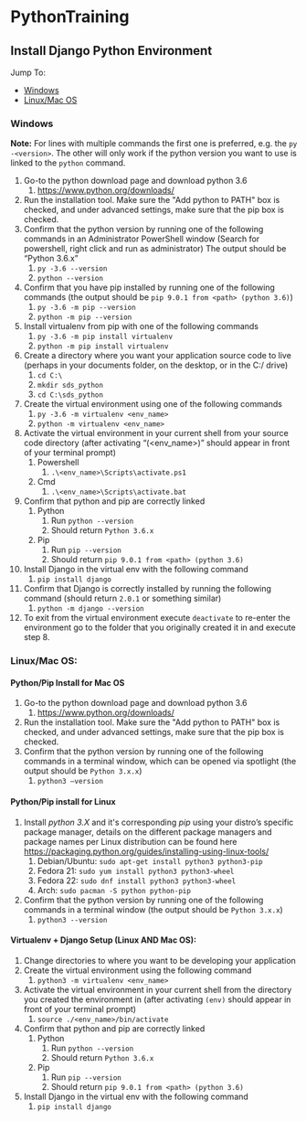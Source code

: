# PythonTraining

## Install Django Python Environment

Jump To:
* [Windows](#windows)  
* [Linux/Mac OS](#linuxmac-os)

### Windows

**Note:** For lines with multiple commands the first one is preferred, e.g. the `py -<version>`.  The other will only work if the python version you want to use is linked to the `python` command.

1. Go-to the python download page and download python 3.6
    1. https://www.python.org/downloads/
2. Run the installation tool. Make sure the "Add python to PATH" box is checked, and under advanced settings, make sure that the pip box is checked.
3. Confirm that the python version by running one of the following commands in an Administrator PowerShell window (Search for powershell, right click and run as administrator) The output should be “Python 3.6.x”
    1. `py -3.6 --version`
    2. `python --version`
4. Confirm that you have pip installed by running one of the following commands (the output should be `pip 9.0.1 from <path> (python 3.6)`)
    1. `py -3.6 -m pip --version`
    2. `python -m pip --version`
5. Install virtualenv from pip with one of the following commands
    1. `py -3.6 -m pip install virtualenv`
    2. `python -m pip install virtualenv`
6. Create a directory where you want your application source code to live (perhaps in your documents folder, on the desktop, or in the C:/ drive)
    1. `cd C:\`
    2. `mkdir sds_python`
    3. `cd C:\sds_python`
7. Create the virtual environment using one of the following commands
    1. `py -3.6 -m virtualenv <env_name>`
    2. `python -m virtualenv <env_name>`
8. Activate the virtual environment in your current shell from your source code directory (after activating “(<env_name>)” should appear in front of your terminal prompt)
    1. Powershell
        1. `.\<env_name>\Scripts\activate.ps1`
    2. Cmd
        1. `.\<env_name>\Scripts\activate.bat`
9. Confirm that python and pip are correctly linked
    1. Python
        1. Run `python --version`
        2. Should return `Python 3.6.x`
    2. Pip
        1. Run `pip --version`
        2. Should return `pip 9.0.1 from <path> (python 3.6)`
10. Install Django in the virtual env with the following command
    1. `pip install django`
11. Confirm that Django is correctly installed by running the following command (should return `2.0.1` or something similar)
    1. `python -m django --version`
12. To exit from the virtual environment execute `deactivate` to re-enter the environment go to the folder that you originally created it in and execute step 8.

### Linux/Mac OS:

#### Python/Pip Install for Mac OS

1. Go-to the python download page and download python 3.6
    1. https://www.python.org/downloads/
2. Run the installation tool. Make sure the "Add python to PATH" box is checked, and under advanced settings, make sure that the pip box is checked.
3. Confirm that the python version by running one of the following commands in a terminal window, which can be opened via spotlight (the output should be `Python 3.x.x`)
    1. `python3 –version`

#### Python/Pip install for Linux

1. Install *python 3.X* and it's corresponding *pip* using your distro’s specific package manager, details on the different package managers and package names per Linux distribution can be found here https://packaging.python.org/guides/installing-using-linux-tools/
    1. Debian/Ubuntu:  `sudo apt-get install python3 python3-pip`
    2. Fedora 21: `sudo yum install python3 python3-wheel`
    3. Fedora 22: `sudo dnf install python3 python3-wheel`
    4. Arch: `sudo pacman -S python python-pip`
2. Confirm that the python version by running one of the following commands in a terminal window (the output should be `Python 3.x.x`)
    1. `python3 --version`

#### Virtualenv + Django Setup (Linux AND Mac OS):

1. Change directories to where you want to be developing your application
2. Create the virtual environment using the following command
    1. `python3 -m virtualenv <env_name>`
3. Activate the virtual environment in your current shell from the directory you created the environment in (after activating `(env)` should appear in front of your terminal prompt)
    1. `source ./<env_name>/bin/activate`
4. Confirm that python and pip are correctly linked
    1. Python
        1. Run `python --version`
        2. Should return `Python 3.6.x`
    2. Pip
        1. Run `pip --version`
        2. Should return `pip 9.0.1 from <path> (python 3.6)`
5. Install Django in the virtual env with the following command
    1. `pip install django`
